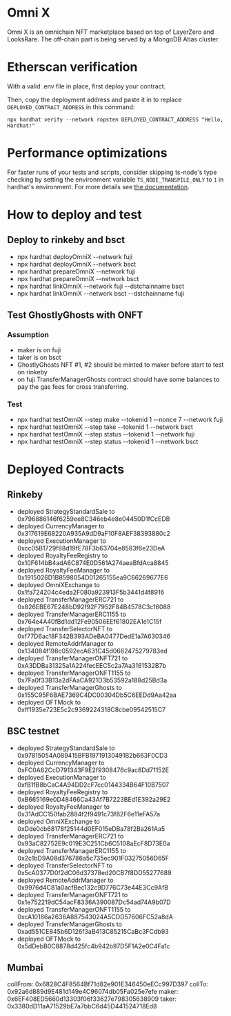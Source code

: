 # Omni X

Omni X is an omnichain NFT marketplace based on top of LayerZero and LooksRare. The off-chain part is being served by a MongoDB Atlas cluster.

# Etherscan verification

With a valid .env file in place, first deploy your contract.

Then, copy the deployment address and paste it in to replace `DEPLOYED_CONTRACT_ADDRESS` in this command:

```shell
npx hardhat verify --network ropsten DEPLOYED_CONTRACT_ADDRESS "Hello, Hardhat!"
```

# Performance optimizations

For faster runs of your tests and scripts, consider skipping ts-node's type checking by setting the environment variable `TS_NODE_TRANSPILE_ONLY` to `1` in hardhat's environment. For more details see [the documentation](https://hardhat.org/guides/typescript.html#performance-optimizations).

# How to deploy and test

## Deploy to rinkeby and bsct
- npx hardhat deployOmniX --network fuji
- npx hardhat deployOmniX --network bsct
- npx hardhat prepareOmniX --network fuji
- npx hardhat prepareOmniX --network bsct
- npx hardhat linkOmniX --network fuji --dstchainname bsct
- npx hardhat linkOmniX --network bsct --dstchainname fuji

## Test GhostlyGhosts with ONFT
### Assumption
- maker is on fuji
- taker is on bsct
- GhostlyGhosts NFT #1, #2 should be minted to maker before start to test on rinkeby
- on fuji TransferManagerGhosts contract should have some balances to pay the gas fees for cross transferring.

### Test
- npx hardhat testOmniX --step make --tokenid 1 --nonce 7 --network fuji
- npx hardhat testOmniX --step take --tokenid 1 --network bsct
- npx hardhat testOmniX --step status --tokenid 1 --network fuji
- npx hardhat testOmniX --step status --tokenid 1 --network bsct

# Deployed Contracts
## Rinkeby
- deployed StrategyStandardSale to  0x796886146f6259ee8C346eb4e8e04450D1fCcEDB
- deployed CurrencyManager to  0x317619E68220A935A9dD9aF10F8AEF38393880c2
- deployed ExecutionManager to  0xcc05B1729f88d19fE78F3b63704e8583f6e23DeA
- deployed RoyaltyFeeRegistry to  0x10F614bB4adA6C874E0D561A274aeaBfdAca8845
- deployed RoyaltyFeeManager to  0x1915026D1B8598054D01265155ea9C66269677E6
- deployed OmniXExchange to  0x1fa724204c4eda2F080a923913F5b3441d4f8916
- deployed TransferManagerERC721 to  0x826EBE67E248bD92f92F7952F84B4578C3c16088
- deployed TransferManagerERC1155 to  0x764e4A40fBd1dd12Fe90506EEf61802EA1e1C15f
- deployed TransferSelectorNFT to  0xf77D6ac18F342B393ADeBA0477DedE1a7A630346
- deployed RemoteAddrManager to  0x134084f198c0592ecA631C45d0662475279783ed
- deployed TransferManagerONFT721 to  0xA3DDBa31325a1A224fecEEC5c2a7Aa3161532B7b
- deployed TransferManagerONFT1155 to  0x7Fa0f33B13a2dFAaCA921D3b53592a188d25Bd3a
- deployed TransferManagerGhosts to  0x155C95F6BAE7369C4DC00304Db5C6EEDd9Aa42aa
- deployed OFTMock to  0xff1935e723E5c2c9369224318C8cbe09542515C7

## BSC testnet
- deployed StrategyStandardSale to  0x97815054A089415BFB19719130491B2b663F0CD3
- deployed CurrencyManager to  0xFC0A62CcD791343F9E2f9308476c9ac8Dd71152E
- deployed ExecutionManager to  0xfB1fB8bCaC4A94DD2cF7cc0144334B64F10B7507
- deployed RoyaltyFeeRegistry to  0xB665169e0D48466Ca43Af7B7223BEd1E392a29E2
- deployed RoyaltyFeeManager to  0x31AdCC150fab2884f2f9491c73f82F6e11eFA57a
- deployed OmniXExchange to  0xDde0cb68178f25144d0EF015eDBa78f2Ba261Aa5
- deployed TransferManagerERC721 to  0x93aC82752E9c019E3C251Cb6C5108aEcF8D73E0a
- deployed TransferManagerERC1155 to  0x2c1bD9A08d376786a5c735ec901F03275056D65F
- deployed TransferSelectorNFT to  0x5cA0377D0f2dC06d37378ed20CB7f8DD55277689
- deployed RemoteAddrManager to  0x9976d4C81a0acfBec132c9D776C73e44E3Cc9AfB
- deployed TransferManagerONFT721 to  0x1e752219dC54acF8336A390087Dc54ad74A9b07D
- deployed TransferManagerONFT1155 to  0xcA10186a2636A887543024A5CDD57606FC52a8dA
- deployed TransferManagerGhosts to  0xad551CE845b6D126f3aB413C85215CaBc3FCdb93
- deployed OFTMock to  0x5dDebB0C8878d425fc4b942b97D5F1A2e0C4Fa1c
## Mumbai

collFrom: 0x6828C4F8564Bf71d82e901E346450eECc997D397
collTo: 0x92a6d889d9E481d149e4C96074db05Fa025e7efe
maker: 0x6EF408ED5660d13303f06f33627e798305638909
taker: 0x3380dD11aA71529bE7a7bbC6d45D441524718Ed8